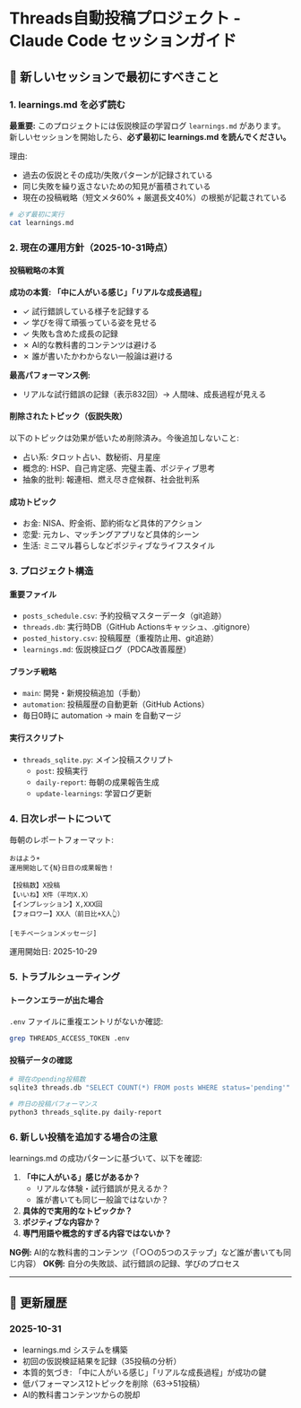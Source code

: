 # Threads自動投稿プロジェクト - Claude Code セッションガイド

## 🚨 新しいセッションで最初にすべきこと

### 1. learnings.md を必ず読む
**最重要:** このプロジェクトには仮説検証の学習ログ `learnings.md` があります。
新しいセッションを開始したら、**必ず最初に learnings.md を読んでください。**

理由:
- 過去の仮説とその成功/失敗パターンが記録されている
- 同じ失敗を繰り返さないための知見が蓄積されている
- 現在の投稿戦略（短文メタ60% + 厳選長文40%）の根拠が記載されている

```bash
# 必ず最初に実行
cat learnings.md
```

### 2. 現在の運用方針（2025-10-31時点）

#### 投稿戦略の本質
**成功の本質: 「中に人がいる感じ」「リアルな成長過程」**
- ✓ 試行錯誤している様子を記録する
- ✓ 学びを得て頑張っている姿を見せる
- ✓ 失敗も含めた成長の記録
- ✗ AI的な教科書的コンテンツは避ける
- ✗ 誰が書いたかわからない一般論は避ける

**最高パフォーマンス例:**
- リアルな試行錯誤の記録（表示832回）→ 人間味、成長過程が見える

#### 削除されたトピック（仮説失敗）
以下のトピックは効果が低いため削除済み。今後追加しないこと:
- 占い系: タロット占い、数秘術、月星座
- 概念的: HSP、自己肯定感、完璧主義、ポジティブ思考
- 抽象的批判: 報連相、燃え尽き症候群、社会批判系

#### 成功トピック
- お金: NISA、貯金術、節約術など具体的アクション
- 恋愛: 元カレ、マッチングアプリなど具体的シーン
- 生活: ミニマル暮らしなどポジティブなライフスタイル

### 3. プロジェクト構造

#### 重要ファイル
- `posts_schedule.csv`: 予約投稿マスターデータ（git追跡）
- `threads.db`: 実行時DB（GitHub Actionsキャッシュ、.gitignore）
- `posted_history.csv`: 投稿履歴（重複防止用、git追跡）
- `learnings.md`: 仮説検証ログ（PDCA改善履歴）

#### ブランチ戦略
- `main`: 開発・新規投稿追加（手動）
- `automation`: 投稿履歴の自動更新（GitHub Actions）
- 毎日0時に automation → main を自動マージ

#### 実行スクリプト
- `threads_sqlite.py`: メイン投稿スクリプト
  - `post`: 投稿実行
  - `daily-report`: 毎朝の成果報告生成
  - `update-learnings`: 学習ログ更新

### 4. 日次レポートについて

毎朝のレポートフォーマット:
```
おはよう☀️
運用開始して{N}日目の成果報告！

【投稿数】X投稿
【いいね】X件（平均X.X）
【インプレッション】X,XXX回
【フォロワー】XX人（前日比+X人👆）

[モチベーションメッセージ]
```

運用開始日: 2025-10-29

### 5. トラブルシューティング

#### トークンエラーが出た場合
`.env` ファイルに重複エントリがないか確認:
```bash
grep THREADS_ACCESS_TOKEN .env
```

#### 投稿データの確認
```bash
# 現在のpending投稿数
sqlite3 threads.db "SELECT COUNT(*) FROM posts WHERE status='pending'"

# 昨日の投稿パフォーマンス
python3 threads_sqlite.py daily-report
```

### 6. 新しい投稿を追加する場合の注意

learnings.md の成功パターンに基づいて、以下を確認:
1. **「中に人がいる」感じがあるか？**
   - リアルな体験・試行錯誤が見えるか？
   - 誰が書いても同じ一般論ではないか？
2. **具体的で実用的なトピックか？**
3. **ポジティブな内容か？**
4. **専門用語や概念的すぎる内容ではないか？**

**NG例:** AI的な教科書的コンテンツ（「○○の5つのステップ」など誰が書いても同じ内容）
**OK例:** 自分の失敗談、試行錯誤の記録、学びのプロセス

---

## 📝 更新履歴

### 2025-10-31
- learnings.md システムを構築
- 初回の仮説検証結果を記録（35投稿の分析）
- 本質的気づき: 「中に人がいる感じ」「リアルな成長過程」が成功の鍵
- 低パフォーマンス12トピックを削除（63→51投稿）
- AI的教科書コンテンツからの脱却
